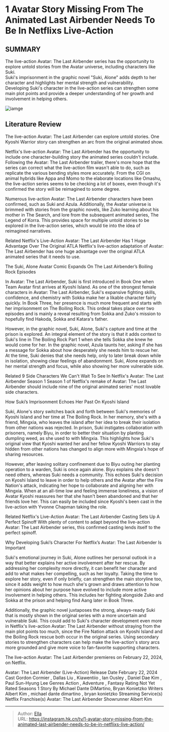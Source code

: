 # 1 Avatar Story Missing From The Animated Last Airbender Needs To Be In Netflixs Live-Action


## SUMMARY 



The live-action Avatar: The Last Airbender series has the opportunity to explore untold stories from the Avatar universe, including characters like Suki.   
Suki&#39;s imprisonment in the graphic novel &#34;Suki, Alone&#34; adds depth to her character and highlights her mental strength and vulnerability.   
Developing Suki&#39;s character in the live-action series can strengthen some main plot points and provide a deeper understanding of her growth and involvement in helping others.  

![iamge](https://static1.srcdn.com/wordpress/wp-content/uploads/2024/01/aang-from-avatar-the-last-airbender-and-gordon-cormier-as-aang-in-live-action.jpg)

## Literature Review
The live-action Avatar: The Last Airbender can explore untold stories. One Kyoshi Warrior story can strengthen an arc from the original animated show.




Netflix&#39;s live-action Avatar: The Last Airbender has the opportunity to include one character-building story the animated series couldn&#39;t include. Following the Avatar: The Last Airbender trailer, there&#39;s more hope that the series can correct what the live-action film wasn&#39;t able to do, such as replicate the various bending styles more accurately. From the CGI on animal hybrids like Appa and Momo to the elaborate locations like Omashu, the live-action series seems to be checking a lot of boxes, even though it&#39;s confirmed the story will be reimagined to some degree.




Numerous live-action Avatar: The Last Airbender characters have been confirmed, such as Suki and Azula. Additionally, the Avatar universe is brimmed with stories from the graphic novels, like Zuko learning about his mother in The Search, and lore from the subsequent animated series, The Legend of Korra. This provides space for multiple untold stories to be explored in the live-action series, which would tie into the idea of reimagined narratives.

Related   Netflix&#39;s Live-Action Avatar: The Last Airbender Has 1 Huge Advantage Over The Original ATLA   Netflix&#39;s live-action adaptation of Avatar: The Last Airbender has one huge advantage over the original ATLA animated series that it needs to use.    


 The Suki, Alone Avatar Comic Expands On The Last Airbender’s Boiling Rock Episodes 
   

In Avatar: The Last Airbender, Suki is first introduced in Book One when Team Avatar first arrives at Kyoshi Island. As one of the strongest female characters in Avatar: The Last Airbender, Suki&#39;s expansive fighting skills, confidence, and chemistry with Sokka make her a likable character fairly quickly. In Book Three, her presence is much more frequent and starts with her imprisonment on The Boiling Rock. This ordeal takes place over two episodes and is mainly a reveal resulting from Sokka and Zuko&#39;s mission to hopefully find Hakoda, Sokka and Katara&#39;s father.




However, in the graphic novel, Suki, Alone, Suki&#39;s capture and time at the prison is explored. An integral element of the story is that it adds context to Suki&#39;s line in The Boiling Rock Part 1 when she tells Sokka she knew he would come for her. In the graphic novel, Azula taunts her, asking if she has a message for Sokka about how desperately she needs him to rescue her. At the time, Suki denies that she needs help, only to later break down while in isolation, showing clear feelings of abandonment. Suki, Alone expands on her mental strength and focus, while also showing her more vulnerable side.

Related   9 Side Characters We Can&#39;t Wait To See In Netflix&#39;s Avatar: The Last Airbender Season 1   Season 1 of Netflix&#39;s remake of Avatar: The Last Airbender should include nine of the original animated series&#39; most lovable side characters.    



How Suki’s Imprisonment Echoes Her Past On Kyoshi Island 
          



Suki, Alone&#39;s story switches back and forth between Suki&#39;s memories of Kyoshi Island and her time at The Boiling Rock. In her memory, she&#39;s with a friend, Mingxia, who leaves the island after her idea to break their isolation from other nations was rejected. In prison, Suki instigates collaboration with prisoners, namely Biyu, in order to better their situation by planting dumpling weed, as she used to with Mingxia. This highlights how Suki&#39;s original view that Kyoshi wanted her and her fellow Kyoshi Warriors to stay hidden from other nations has changed to align more with Mingxia&#39;s hope of sharing resources.

However, after leaving solitary confinement due to Biyu outing her planting operation to a warden, Suki is once again alone. Biyu explains she doesn&#39;t need others, whereas Suki needs a community. This echoes Suki&#39;s decision on Kyoshi Island to leave in order to help others and the Avatar after the Fire Nation&#39;s attack, indicating her hope to collaborate and aligning her with Mingxia. When at an all-time low and feeling immense loneliness, a vision of Avatar Kyoshi reassures her that she hasn&#39;t been abandoned and that her friends love her. This can easily be included since Kyoshi&#39;s been cast in the live-action with Yvonne Chapman taking the role.



Related   Netflix&#39;s Live-Action Avatar: The Last Airbender Casting Sets Up A Perfect Spinoff   With plenty of content to adapt beyond the live-action Avatar: The Last Airbender series, this confirmed casting lends itself to the perfect spinoff.    



 Why Developing Suki’s Character For Netflix’s Avatar: The Last Airbender Is Important 
          

Suki&#39;s emotional journey in Suki, Alone outlines her personal outlook in a way that better explains her active involvement after her rescue. By addressing her complexity more directly, it can benefit her character and add to what makes her compelling, such as her loyalty. Taking the time to explore her story, even if only briefly, can strengthen the main storyline too, since it adds weight to how much she&#39;s grown and draws attention to how her opinions about her purpose have evolved to include more active involvement in helping others. This includes her fighting alongside Zuko and Sokka at the prison and helping find Aang later in Book Three.




Additionally, the graphic novel juxtaposes the strong, always-ready Suki that is mostly shown in the original series with a more uncertain and vulnerable Suki. This could add to Suki&#39;s character development even more in Netflix&#39;s live-action Avatar: The Last Airbender without straying from the main plot points too much, since the Fire Nation attack on Kyoshi Island and the Boiling Rock rescue both occur in the original series. Using secondary stories to strengthen characters can help make the live-action&#39;s story arcs more grounded and give more voice to fan-favorite supporting characters.



The live-action Avatar: The Last Airbender premieres on February 22, 2024, on Netflix.




Avatar: The Last Airbender (Live-Action)   Release Date   February 22, 2024    Cast   Gordon Cormier , Dallas Liu , Kiawentiio , Ian Ousley , Daniel Dae Kim , Paul Sun-Hyung Lee    Genres   Action , Adventure , Fantasy    Rating   Not Yet Rated    Seasons   1    Story By   Michael Dante DiMartino, Bryan Konietzko    Writers   Albert Kim , michael dante dimartino , bryan konietzko    Streaming Service(s)   Netflix    Franchise(s)   Avatar: The Last Airbender    Showrunner   Albert Kim       





---

> Author: [Ella](https://instagram.hk.cn/)  
> URL: https://instagram.hk.cn/tv/1-avatar-story-missing-from-the-animated-last-airbender-needs-to-be-in-netflixs-live-action/  

